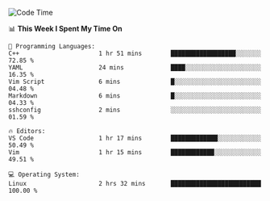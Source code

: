 <!-- [![Top Langs](https://github-readme-stats.vercel.app/api/top-langs/?username=gagahsyuja&theme=dracula&hide_border=true&border_radius=7)](https://github.com/anuraghazra/github-readme-stats) -->

<!--START_SECTION:waka-->
![Code Time](http://img.shields.io/badge/Code%20Time-2%20hrs%2032%20mins-blue)

📊 **This Week I Spent My Time On** 

```text
💬 Programming Languages: 
C++                      1 hr 51 mins        ██████████████████░░░░░░░   72.85 % 
YAML                     24 mins             ████░░░░░░░░░░░░░░░░░░░░░   16.35 % 
Vim Script               6 mins              █░░░░░░░░░░░░░░░░░░░░░░░░   04.48 % 
Markdown                 6 mins              █░░░░░░░░░░░░░░░░░░░░░░░░   04.33 % 
sshconfig                2 mins              ░░░░░░░░░░░░░░░░░░░░░░░░░   01.59 % 

🔥 Editors: 
VS Code                  1 hr 17 mins        █████████████░░░░░░░░░░░░   50.49 % 
Vim                      1 hr 15 mins        ████████████░░░░░░░░░░░░░   49.51 % 

💻 Operating System: 
Linux                    2 hrs 32 mins       █████████████████████████   100.00 % 
```


<!--END_SECTION:waka-->
